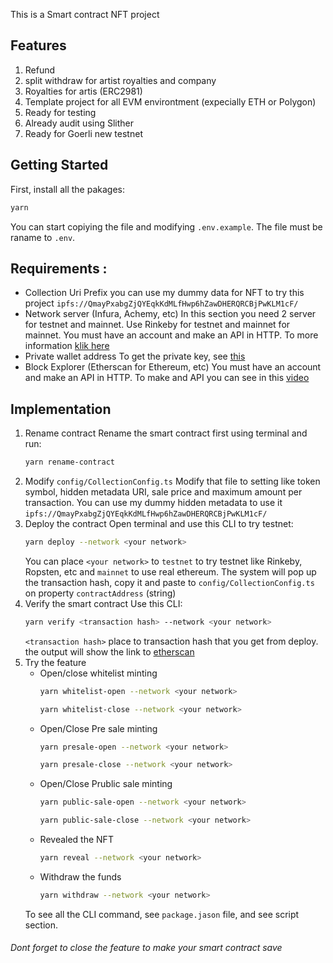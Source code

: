 This is a Smart contract NFT project
## Features
1. Refund
2. split withdraw for artist royalties and company
3. Royalties for artis (ERC2981)
4. Template project for all EVM environtment (expecially ETH or Polygon)
5. Ready for testing
6. Already audit using Slither
7. Ready for Goerli new testnet

## Getting Started

First, install all the pakages:

```bash
yarn 
```

You can start copiying the file and modifying `.env.example`. The file must be raname to `.env`.
## Requirements :

- Collection Uri Prefix
    you can use my dummy data for NFT to try this project `ipfs://QmayPxabgZjQYEqkKdMLfHwp6hZawDHERQRCBjPwKLM1cF/`
- Network server (Infura, Achemy, etc)
    In this section you need 2 server for testnet and mainnet. Use Rinkeby for testnet and mainnet for mainnet. You must have an account and make an API in HTTP. To more information [klik here](https://docs.alchemy.com/alchemy/introduction/getting-started)
- Private wallet address 
    To get the private key, see [this](https://metamask.zendesk.com/hc/en-us/articles/360015289632-How-to-Export-an-Account-Private-Key)
- Block Explorer (Etherscan for Ethereum, etc)
    You must have an account and make an API in HTTP. To make and API you can see in this [video](https://www.youtube.com/watch?v=QDeAQa-75xs)

## Implementation

1. Rename contract
    Rename the smart contract first using terminal and run:
    ```bash
    yarn rename-contract
    ```
2. Modify `config/CollectionConfig.ts`
    Modify that file to setting like token symbol, hidden metadata URI, sale price and maximum amount per transaction.
    You can use my dummy hidden metadata to use it `ipfs://QmayPxabgZjQYEqkKdMLfHwp6hZawDHERQRCBjPwKLM1cF/`
3. Deploy the contract
    Open terminal and use this CLI to try testnet:
    ```bash
    yarn deploy --network <your network>
    ```
    You can place `<your network>` to `testnet` to try testnet like Rinkeby, Ropsten, etc and `mainnet` to use real ethereum. 
    The system will pop up the transaction hash, copy it and paste to `config/CollectionConfig.ts` on property `contractAddress` (string)
4. Verify the smart contract
    Use this CLI:
    ```bash
    yarn verify <transaction hash> --network <your network>
    ```
    `<transaction hash>` place to transaction hash that you get from deploy.
    the output will show the link to [etherscan](https://rinkeby.etherscan.io/)
5. Try the feature
    - Open/close whitelist minting
        ```bash
        yarn whitelist-open --network <your network>
        ```
        ```bash
        yarn whitelist-close --network <your network>
        ```
    - Open/Close Pre sale minting
        ```bash
        yarn presale-open --network <your network>
        ```
        ```bash
        yarn presale-close --network <your network>
        ```
    - Open/Close Prublic sale minting
        ```bash
        yarn public-sale-open --network <your network>
        ```
        ```bash
        yarn public-sale-close --network <your network>
        ```
    - Revealed the NFT
        ```bash
        yarn reveal --network <your network>
        ```
    - Withdraw the funds
        ```bash
        yarn withdraw --network <your network>
        ```
    To see all the CLI command, see `package.jason` file, and see script section.

###### Dont forget to close the feature to make your smart contract save 
    


